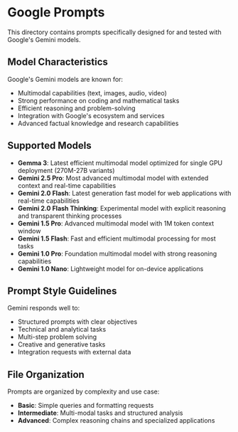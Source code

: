 # Google Prompts

This directory contains prompts specifically designed for and tested with Google's Gemini models.

## Model Characteristics

Google's Gemini models are known for:
- Multimodal capabilities (text, images, audio, video)
- Strong performance on coding and mathematical tasks
- Efficient reasoning and problem-solving
- Integration with Google's ecosystem and services
- Advanced factual knowledge and research capabilities

## Supported Models

- **Gemma 3**: Latest efficient multimodal model optimized for single GPU deployment (270M-27B variants)
- **Gemini 2.5 Pro**: Most advanced multimodal model with extended context and real-time capabilities
- **Gemini 2.0 Flash**: Latest generation fast model for web applications with real-time capabilities
- **Gemini 2.0 Flash Thinking**: Experimental model with explicit reasoning and transparent thinking processes
- **Gemini 1.5 Pro**: Advanced multimodal model with 1M token context window
- **Gemini 1.5 Flash**: Fast and efficient multimodal processing for most tasks
- **Gemini 1.0 Pro**: Foundation multimodal model with strong reasoning capabilities
- **Gemini 1.0 Nano**: Lightweight model for on-device applications

## Prompt Style Guidelines

Gemini responds well to:
- Structured prompts with clear objectives
- Technical and analytical tasks
- Multi-step problem solving
- Creative and generative tasks
- Integration requests with external data

## File Organization

Prompts are organized by complexity and use case:
- **Basic**: Simple queries and formatting requests
- **Intermediate**: Multi-modal tasks and structured analysis
- **Advanced**: Complex reasoning chains and specialized applications